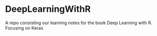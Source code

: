 # DeepLearningWithR
A repo consisting our learning notes for the book Deep Learning with R. Focusing on Keras
